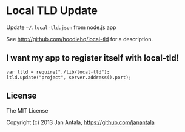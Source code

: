 # Local TLD Update

Update ``~/.local-tld.json`` from node.js app

See http://github.com/hoodiehq/local-tld for a description.

## I want my app to register itself with local-tld!

    var ltld = require("./lib/local-tld");
    ltld.update("project", server.address().port);

## License

The MIT License

Copyright (c) 2013 Jan Antala, https://github.com/janantala
